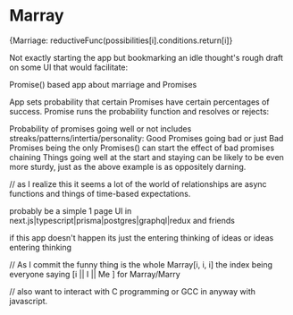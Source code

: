 # Marray
{Marriage: reductiveFunc(possibilities[i].conditions.return[i]}

Not exactly starting the app but bookmarking an idle thought's rough draft on some UI that would facilitate:

Promise() based app about marriage and Promises

App sets probability that certain Promises have certain percentages of success.
Promise runs the probability function and resolves or rejects:

Probability of promises going well or not includes streaks/patterns/intertia/personality:
Good Promises going bad or just Bad Promises being the only Promises() can start the effect of bad promises chaining
Things going well at the start and staying can be likely to be even more sturdy, just as the above example is as oppositely darning. 

// as I realize this it seems a lot of the world of relationships are async functions and things of time-based expectations.

probably be a simple 1 page UI in next.js|typescript|prisma|postgres|graphql|redux and friends 

if this app doesn't happen its just the entering thinking of ideas or ideas entering thinking

// As I commit the funny thing is the whole Marray[i, i, i] the index being everyone saying [i || I || Me ] for Marray/Marry

// also want to interact with C programming or GCC in anyway with javascript. 

